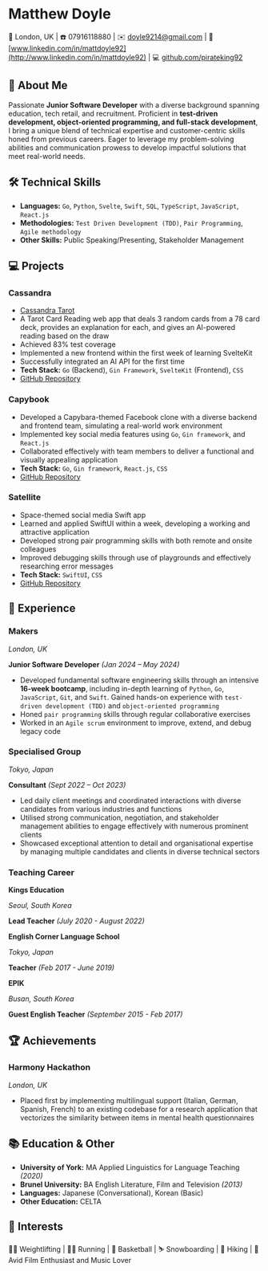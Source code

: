 # Matthew Doyle

📍 London, UK | ☎️ 07916118880 | ✉️ doyle9214@gmail.com | 💼 [www.linkedin.com/in/mattdoyle92](http://www.linkedin.com/in/mattdoyle92) | 💻 [github.com/pirateking92](http://github.com/pirateking92)

## 👋 About Me

Passionate **Junior Software Developer** with a diverse background spanning education, tech retail, and recruitment. Proficient in **test-driven development, object-oriented programming, and full-stack development**, I bring a unique blend of technical expertise and customer-centric skills honed from previous careers. Eager to leverage my problem-solving abilities and communication prowess to develop impactful solutions that meet real-world needs.

## 🛠️ Technical Skills

- **Languages:** `Go`, `Python`, `Svelte`, `Swift`, `SQL`, `TypeScript`, `JavaScript`, `React.js`
- **Methodologies:** `Test Driven Development (TDD)`, `Pair Programming`, `Agile methodology`
- **Other Skills:** Public Speaking/Presenting, Stakeholder Management

## 💻 Projects

### Cassandra

- [Cassandra Tarot](https://cassandratarot.onrender.com)
- A Tarot Card Reading web app that deals 3 random cards from a 78 card deck, provides an explanation for each, and gives an AI-powered reading based on the draw
- Achieved 83% test coverage
- Implemented a new frontend within the first week of learning SvelteKit
- Successfully integrated an AI API for the first time
- **Tech Stack:** `Go` (Backend), `Gin Framework`, `SvelteKit` (Frontend), `CSS`
- [GitHub Repository](https://github.com/pirateking92/teamtarot)

### Capybook

- Developed a Capybara-themed Facebook clone with a diverse backend and frontend team, simulating a real-world work environment
- Implemented key social media features using `Go`, `Gin framework`, and `React.js`
- Collaborated effectively with team members to deliver a functional and visually appealing application
- **Tech Stack:** `Go`, `Gin framework`, `React.js`, `CSS`
- [GitHub Repository](https://github.com/pirateking92/capybara_project)

### Satellite 

- Space-themed social media Swift app
- Learned and applied SwiftUI within a week, developing a working and attractive application
- Developed strong pair programming skills with both remote and onsite colleagues
- Improved debugging skills through use of playgrounds and effectively researching error messages
- **Tech Stack:** `SwiftUI`, `CSS`
- [GitHub Repository](https://github.com/pirateking92/satellite-swift-project-frontend)

## 💼 Experience

### Makers

_London, UK_

**Junior Software Developer** _(Jan 2024 – May 2024)_

- Developed fundamental software engineering skills through an intensive **16-week bootcamp**, including in-depth learning of `Python`, `Go`, `JavaScript`, `Git`, and `Swift`. Gained hands-on experience with `test-driven development (TDD)` and `object-oriented programming`
- Honed `pair programming` skills through regular collaborative exercises
- Worked in an `Agile scrum` environment to improve, extend, and debug legacy code

### Specialised Group

_Tokyo, Japan_

**Consultant** _(Sept 2022 – Oct 2023)_

- Led daily client meetings and coordinated interactions with diverse candidates from various industries and functions
- Utilised strong communication, negotiation, and stakeholder management abilities to engage effectively with numerous prominent clients
- Showcased exceptional attention to detail and organisational expertise by managing multiple candidates and clients in diverse technical sectors

### Teaching Career

**Kings Education**

_Seoul, South Korea_

**Lead Teacher** _(July 2020 - August 2022)_

**English Corner Language School**

_Tokyo, Japan_

**Teacher** _(Feb 2017 - June 2019)_

**EPIK**

_Busan, South Korea_

**Guest English Teacher** _(September 2015 - Feb 2017)_

## 🏆 Achievements

### Harmony Hackathon

_London, UK_

- Placed first by implementing multilingual support (Italian, German, Spanish, French) to an existing codebase for a research application that vectorizes the similarity between items in mental health questionnaires

## 📚 Education & Other

- **University of York:** MA Applied Linguistics for Language Teaching _(2020)_
- **Brunel University:** BA English Literature, Film and Television _(2013)_
- **Languages:** Japanese (Conversational), Korean (Basic)
- **Other Education:** CELTA

## 🎯 Interests

🏋️‍♂️ Weightlifting | 🏃‍♂️ Running | 🏀 Basketball | ⛷️ Snowboarding | 🥾 Hiking | 🎥 Avid Film Enthusiast and Music Lover
```
